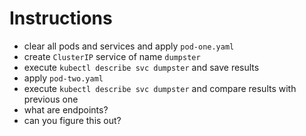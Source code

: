 # Instructions

- clear all pods and services and apply `pod-one.yaml`
- create `ClusterIP` service of name `dumpster`
- execute `kubectl describe svc dumpster` and save results
- apply `pod-two.yaml`
- execute `kubectl describe svc dumpster` and compare results with previous one
- what are endpoints?
- can you figure this out?